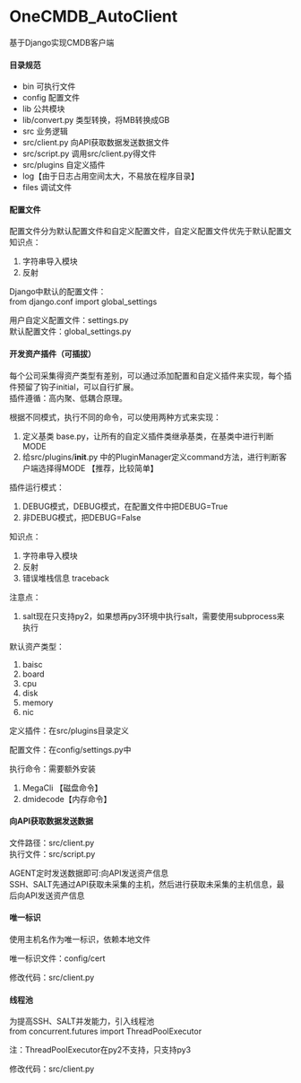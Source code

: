# OneCMDB_AutoClient
基于Django实现CMDB客户端

#### 目录规范
* bin 	可执行文件
* config 	配置文件
* lib 	公共模块
* lib/convert.py 类型转换，将MB转换成GB
* src 	业务逻辑
* src/client.py 向API获取数据发送数据文件
* src/script.py 调用src/client.py得文件
* src/plugins 自定义插件
* log【由于日志占用空间太大，不易放在程序目录】
* files   调试文件


#### 配置文件
配置文件分为默认配置文件和自定义配置文件，自定义配置文件优先于默认配置文
知识点：
1. 字符串导入模块
2. 反射

Django中默认的配置文件：  
from django.conf import global_settings

用户自定义配置文件：settings.py  
默认配置文件：global_settings.py  


#### 开发资产插件（可插拔）
每个公司采集得资产类型有差别，可以通过添加配置和自定义插件来实现，每个插件预留了钩子initial，可以自行扩展。  
插件遵循：高内聚、低耦合原理。

根据不同模式，执行不同的命令，可以使用两种方式来实现：
1. 定义基类 base.py，让所有的自定义插件类继承基类，在基类中进行判断MODE
2. 给src/plugins/__init__.py 中的PluginManager定义command方法，进行判断客户端选择得MODE 【推荐，比较简单】

插件运行模式：
1. DEBUG模式，DEBUG模式，在配置文件中把DEBUG=True
1. 非DEBUG模式，把DEBUG=False

知识点：  
1. 字符串导入模块
2. 反射
3. 错误堆栈信息 traceback

注意点： 
1. salt现在只支持py2，如果想再py3环境中执行salt，需要使用subprocess来执行 

默认资产类型：  
1. baisc
2. board
3. cpu
4. disk
5. memory
6. nic

定义插件：在src/plugins目录定义  

配置文件：在config/settings.py中

执行命令：需要额外安装
1. MegaCli  【磁盘命令】
2. dmidecode【内存命令】

#### 向API获取数据发送数据

文件路径：src/client.py  
执行文件：src/script.py

AGENT定时发送数据即可:向API发送资产信息  
SSH、SALT先通过API获取未采集的主机，然后进行获取未采集的主机信息，最后向API发送资产信息


#### 唯一标识

使用主机名作为唯一标识，依赖本地文件

唯一标识文件：config/cert

修改代码：src/client.py

#### 线程池

为提高SSH、SALT并发能力，引入线程池  
from concurrent.futures import ThreadPoolExecutor

注：ThreadPoolExecutor在py2不支持，只支持py3

修改代码：src/client.py







